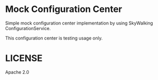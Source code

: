 # Mock Configuration Center
Simple mock configuration center implementation by using SkyWalking ConfigurationService.

This configuration center is testing usage only.

# LICENSE
Apache 2.0
